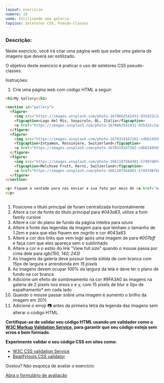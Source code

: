 ```yaml
---
layout: exercicio
numero: 10
nome: Estilizando uma galeria
topicos: Seletores CSS, Pseudo-Classes
---
```


### Descrição:

Neste exercício, você irá criar uma página web que exibe uma galeria de imagens que deverá ser estilizado.

O objetivo deste exercício é praticar o uso de seletores CSS pseudo-classes.

Instruções:

 1. Crie uma página web com código HTML a seguir:

```html
<h1>My Gallery</h1>

<section id="gallery">
  <figure>
    <img src="https://images.unsplash.com/photo-1678662542431-935d32c2aae7?ixlib=rb-4.0.3&ixid=MnwxMjA3fDB8MHxwaG90by1wYWdlfHx8fGVufDB8fHx8&auto=format&fit=crop&w=1170&q=80" alt="Foto do Lago del Mis, Sospirolo, BL, Italia">
    <figcaption>Lago del Mis, Sospirolo, BL, Italia</figcaption>
    <a href="https://images.unsplash.com/photo-1678662542431-935d32c2aae7?ixlib=rb-4.0.3&ixid=MnwxMjA3fDB8MHxwaG90by1wYWdlfHx8fGVufDB8fHx8&auto=format&fit=crop&w=1170&q=80">View full size</a>
  </figure>
  <figure>
    <img src="https://images.unsplash.com/photo-1678319167262-cdb624958576?ixlib=rb-4.0.3&ixid=MnwxMjA3fDB8MHxwaG90by1wYWdlfHx8fGVufDB8fHx8&auto=format&fit=crop&w=1032&q=80" alt="Foto das montanhas totalmente cobertas por gelo em Intyamon, Rossinière, Switzerland">
    <figcaption>Intyamon, Rossinière, Switzerland</figcaption>
    <a href="https://images.unsplash.com/photo-1678319167262-cdb624958576?ixlib=rb-4.0.3&ixid=MnwxMjA3fDB8MHxwaG90by1wYWdlfHx8fGVufDB8fHx8&auto=format&fit=crop&w=1032&q=80">View full size</a>
  </figure>
  <figure>
    <img src="https://images.unsplash.com/photo-1661107564401-57497d8fe86f?ixlib=rb-4.0.3&ixid=MnwxMjA3fDB8MHxwaG90by1wYWdlfHx8fGVufDB8fHx8&auto=format&fit=crop&w=1032&q=80" alt="Foto um lago próximo uma estrada em Melchsee Frutt, Kerns, Switzerland">
    <figcaption>Melchsee Frutt, Kerns, Switzerland</figcaption>
    <a href="https://images.unsplash.com/photo-1661107564401-57497d8fe86f?ixlib=rb-4.0.3&ixid=MnwxMjA3fDB8MHxwaG90by1wYWdlfHx8fGVufDB8fHx8&auto=format&fit=crop&w=1032&q=80">View full size</a>
  </figure>
</section>

<p> Fiquem a vontade para nos enviar a sua foto por meio do <a href="mailto:meu@emai.com">nosso endereço eletrônico</a>
</p>
  
```


1. Posicione o título principal de foram centralizada horizontalmente
1. Altere a cor da fonte do título principal para *#043a83*, utilize a font-family cursive
1. Altere a cor do plano de fundo da página inteitra para *azure*
1. Altere a fonte das legendas da imagem para que tenham o tamanho de *1.2em* e para que elas fiquem em *negrito* e cor #043a83
1. Altere a cor dos links que vem logo após uma imagem de para *#007bff* e faça com que eles apareça sem o sublinhado
1. Altere a cor e o estilo do link "View full size" quando o mouse passa por cima dele para *rgb(150, 140, 243)*
1. As imagens da galeria deve possuir borda sólida de com branca com 15px de largura e arrendonda em *15 pixels*
1. As imagens devem ocupar 100% da largura da tela e deve ter o plano de fundo na cor branca
1. Adicione um efeito de sombreamento na cor #9FA3A0 às imagens na galeria de 2 pixels nos eixos x e y, com 15 pixels de blur e 0px de espalhamento* em cada lado
1. Quando o mouse passar sobre uma imagem e aumento o brilho da imagem em 20%
1. Adicione o emoji 📷 antes da primeira letra da legenda das imagens sem alterar o código HTML.


**Certifique-se de validar seu código HTML usando um validador como o [W3C Markup Validation Service](https://validator.w3.org/), para garantir que seu código esteja sem erros e bem formado**.

**Experimente validar o seu código CSS em sites como:**

- <a href="https://jigsaw.w3.org/css-validator/" target="_blank">W3C CSS validation Service</a>
- <a href="https://beautifytools.com/css-validator.php" hreflang="en" target="_blank">Beatifytools CSS validator</a>

Gostou? Não esqueça de avaliar o exercício:

<a class="btn" href="https://forms.gle/scs1VxDDFSiMqAhe8" target="_blank"> Abra o formulário de avaliação</a>
